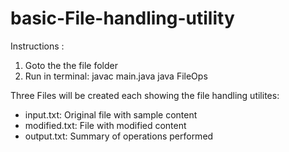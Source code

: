 # basic-File-handling-utility

Instructions : 
1. Goto the the file folder
2. Run in terminal:
  javac main.java
  java FileOps

Three Files will be created each showing the file handling utilites:
* input.txt: Original file with sample content
* modified.txt: File with modified content
* output.txt: Summary of operations performed

